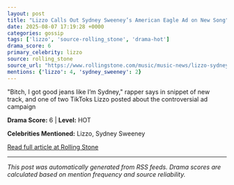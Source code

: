 ```yaml
---
layout: post
title: "Lizzo Calls Out Sydney Sweeney’s American Eagle Ad on New Song"
date: 2025-08-07 17:19:28 +0000
categories: gossip
tags: ['lizzo', 'source-rolling_stone', 'drama-hot']
drama_score: 6
primary_celebrity: lizzo
source: rolling_stone
source_url: "https://www.rollingstone.com/music/music-news/lizzo-sydney-sweeney-american-eagle-ad-new-song-1235402779/"
mentions: {'lizzo': 4, 'sydney_sweeney': 2}
---
```


"Bitch, I got good jeans like I’m Sydney," rapper says in snippet of new track, and one of two TikToks Lizzo posted about the controversial ad campaign

**Drama Score:** 6 | **Level:** HOT

**Celebrities Mentioned:** Lizzo, Sydney Sweeney

[Read full article at Rolling Stone](https://www.rollingstone.com/music/music-news/lizzo-sydney-sweeney-american-eagle-ad-new-song-1235402779/)

---
*This post was automatically generated from RSS feeds. Drama scores are calculated based on mention frequency and source reliability.*
